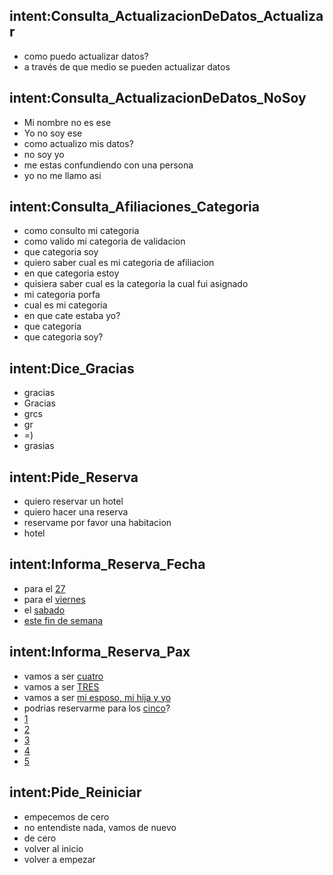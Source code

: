 ## intent:Consulta_ActualizacionDeDatos_Actualizar
- como puedo actualizar datos?
- a través de que medio se pueden actualizar datos

## intent:Consulta_ActualizacionDeDatos_NoSoy
- Mi nombre no es ese
- Yo no soy ese
- como actualizo mis datos?
- no soy yo
- me estas confundiendo con una persona
- yo no me llamo asi

## intent:Consulta_Afiliaciones_Categoria
- como consulto mi categoria
- como valido mi categoria de validacion
- que categoria soy
- quiero saber cual es mi categoria de afiliacion
- en que categoria estoy
- quisiera saber cual es la categoria la cual fui asignado
- mi categoria porfa
- cual es mi categoria
- en que cate estaba yo?
- que categoria
- que categoria soy?

## intent:Dice_Gracias
- gracias
- Gracias
- grcs
- gr
- =)
- grasias

## intent:Pide_Reserva
- quiero reservar un hotel
- quiero hacer una reserva
- reservame por favor una habitacion
- hotel

## intent:Informa_Reserva_Fecha
- para el [27](reserva_fecha) 
- para el [viernes](reserva_fecha) 
- el [sabado](reserva_fecha) 
- [este fin de semana](reserva_fecha) 

## intent:Informa_Reserva_Pax
- vamos a ser [cuatro](reserva_pax:4)
- vamos a ser [TRES](reserva_pax:4)
- vamos a ser [mi esposo, mi hija y yo](reserva_pax:3)
- podrias reservarme para los [cinco](reserva_pax:5)?
- [1](reserva_pax)
- [2](reserva_pax)
- [3](reserva_pax)
- [4](reserva_pax)
- [5](reserva_pax)

## intent:Pide_Reiniciar
- empecemos de cero
- no entendiste nada, vamos de nuevo
- de cero
- volver al inicio
- volver a empezar





